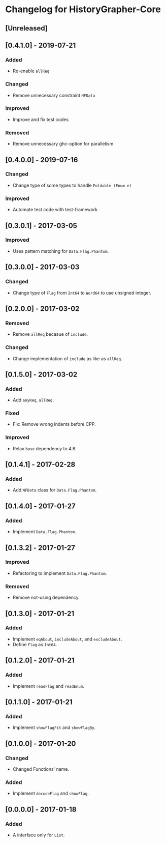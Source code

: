 # Changelog for HistoryGrapher-Core

## [Unreleased]

## [0.4.1.0] - 2019-07-21

### Added
* Re-enable `allReq`

### Changed
* Remove unnecessary constraint `NFData`

### Improved
* Improve and fix test codes

### Removed
* Remove unnecessary ghc-option for parallelism

## [0.4.0.0] - 2019-07-16

### Changed
* Change type of some types to handle `Foldable (Enum e)`

### Improved
* Automate test code with test-framework

## [0.3.0.1] - 2017-03-05

### Improved
* Uses pattern matching for `Data.Flag.Phantom`.

## [0.3.0.0] - 2017-03-03

### Changed
* Change type of `Flag` from `Int64` to `Word64` to use unsigned integer.

## [0.2.0.0] - 2017-03-02

### Removed
* Remove `allReq` becasue of `include`.

### Changed
* Change implementation of `include` as like as `allReq`.

## [0.1.5.0] - 2017-03-02

### Added
* Add `anyReq`, `allReq`.

### Fixed
* Fix: Remove wrong indents before CPP.

### Improved
* Relax `base` dependency to 4.8.

## [0.1.4.1] - 2017-02-28

### Added
* Add `NFData` class for `Data.Flag.Phantom`.

## [0.1.4.0] - 2017-01-27

### Added
* Implement `Data.Flag.Phantom`.

## [0.1.3.2] - 2017-01-27

### Improved
* Refactoring to implement `Data.Flag.Phantom`.

### Removed
* Remove not-using dependency.

## [0.1.3.0] - 2017-01-21

### Added
* Implement `eqAbout`, `includeAbout`, and `excludeAbout`.
* Define `Flag` as `Int64`.

## [0.1.2.0] - 2017-01-21

### Added
* Implement `readFlag` and `readEnum`.

## [0.1.1.0] - 2017-01-21

### Added
* Implement `showFlagFit` and `showFlagBy`.

## [0.1.0.0] - 2017-01-20

### Changed
* Changed Functions' name.

### Added
* Implement `decodeFlag` and `showFlag`.

## [0.0.0.0] - 2017-01-18

### Added
* A interface only for `List`.
